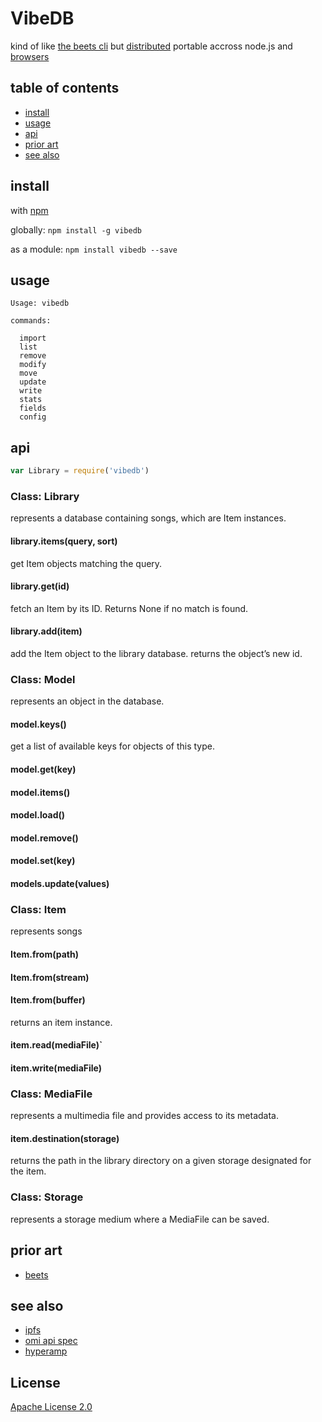 # VibeDB

kind of like [the beets cli](http://beets.readthedocs.io/en/v1.4.6/reference/cli.html) but [distributed](https://github.com/mafintosh/hyperdb) portable accross node.js and [browsers](https://github.com/browserify/browserify)

## table of contents

- [install](#install)
- [usage](#usage)
- [api](#api)
- [prior art](#prior-art)
- [see also](#see-also)

## install 

with [npm](https://www.npmjs.com/)

globally: 
`npm install -g vibedb`

as a module: 
`npm install vibedb --save`


## usage

```
Usage: vibedb 

commands:

  import
  list
  remove
  modify
  move
  update
  write
  stats
  fields
  config
```

## api

```js
var Library = require('vibedb')
```

### Class: Library
represents a database containing songs, which are Item instances.

#### library.items(query, sort)
get Item objects matching the query.

#### library.get(id)
fetch an Item by its ID. Returns None if no match is found.

#### library.add(item)
add the Item object to the library database. 
returns the object’s new id.


### Class: Model
represents an object in the database. 

#### model.keys()
get a list of available keys for objects of this type.

#### model.get(key)

#### model.items()

#### model.load()

#### model.remove()

#### model.set(key)

#### models.update(values)


### Class: Item
represents songs

#### Item.from(path)
#### Item.from(stream)
#### Item.from(buffer)
returns an item instance.

#### item.read(mediaFile)`

#### item.write(mediaFile)


### Class: MediaFile
represents a multimedia file and provides access to its metadata.

#### item.destination(storage)
returns the path in the library directory on a given storage designated for the item.


### Class: Storage
represents a storage medium where a MediaFile can be saved. 


## prior art

- [beets](http://beets.readthedocs.io/)


## see also

- [ipfs](https://github.com/ipfs/js-ipfs)
- [omi api spec](https://github.com/omi/api-specs)
- [hyperamp](https://github.com/hypermodules/hyperamp)


## License

[Apache License 2.0](https://github.com/vibedrive/vibedb/blob/master/LICENSE)
